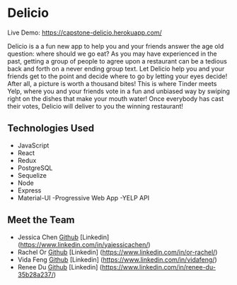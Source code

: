 # Delicio

Live Demo: https://capstone-delicio.herokuapp.com/

Delicio is a a fun new app to help you and your friends answer the age old question: where should we go eat? As you may have experienced in the past, getting a group of people to agree upon a restaurant can be a tedious back and forth on a never ending group text. Let Delicio help you and your friends get to the point and decide where to go by letting your eyes decide! After all, a picture is worth a thousand bites! This is where Tinder meets Yelp, where you and your friends vote in a fun and unbiased way by swiping right on the dishes that make your mouth water! Once everybody has cast their votes, Delicio will deliver to you the winning restaurant!

## Technologies Used

- JavaScript
- React
- Redux
- PostgreSQL
- Sequelize
- Node
- Express
- Material-UI
  -Progressive Web App
  -YELP API

## Meet the Team

- Jessica Chen [Github](https://github.com/yajessicachen) [Linkedin] (https://www.linkedin.com/in/yajessicachen/)
- Rachel Or [Github](https://github.com/rachelor7) [Linkedin] (https://www.linkedin.com/in/or-rachel/)
- Vida Feng [Github](https://github.com/vidafeng) [Linkedin] (https://www.linkedin.com/in/vidafeng/)
- Renee Du [Github](https://github.com/doozyu) [Linkedin] (https://www.linkedin.com/in/renee-du-35b28a237/)
